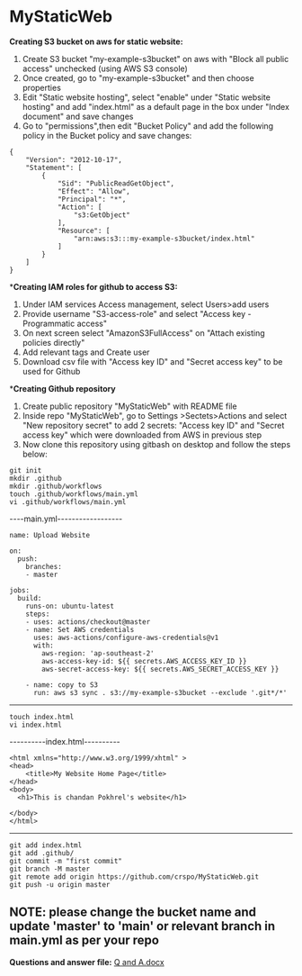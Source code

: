 
# MyStaticWeb
**Creating S3 bucket on aws for static website:**
1. Create S3 bucket "my-example-s3bucket" on aws with "Block all public access" unchecked (using AWS S3 console)
2. Once created, go to "my-example-s3bucket" and then choose properties
3. Edit "Static website hosting", select "enable" under "Static website hosting" and add "index.html" as a default page in the box under "Index document"  and save changes
4. Go to "permissions",then edit "Bucket Policy" and add the following policy in the Bucket policy and save changes:
```
{
    "Version": "2012-10-17",
    "Statement": [
        {
            "Sid": "PublicReadGetObject",
            "Effect": "Allow",
            "Principal": "*",
            "Action": [
                "s3:GetObject"
            ],
            "Resource": [
                "arn:aws:s3:::my-example-s3bucket/index.html"
            ]
        }
    ]
}
```
***Creating IAM roles for github to access S3:**
1. Under IAM services Access management, select Users>add users
2. Provide username "S3-access-role" and select "Access key - Programmatic access"
3. On next screen select "AmazonS3FullAccess" on "Attach existing policies directly"
4. Add relevant tags and Create user
5.  Download csv file with "Access key ID" and "Secret access key" to be used for Github


***Creating Github repository**
1. Create public repository "MyStaticWeb" with README file
2. Inside repo "MyStaticWeb", go to Settings >Sectets>Actions  and select "New repository secret" to add 2 secrets: "Access key ID" and "Secret access key" which were downloaded from AWS in previous step
3. Now clone this repository using gitbash on desktop and follow the steps below:
```
git init
mkdir .github
mkdir .github/workflows
touch .github/workflows/main.yml
vi .github/workflows/main.yml
```
----main.yml------------------
```
name: Upload Website

on:
  push:
    branches:
    - master

jobs:
  build:
    runs-on: ubuntu-latest
    steps:
    - uses: actions/checkout@master
    - name: Set AWS credentials
      uses: aws-actions/configure-aws-credentials@v1
      with:
        aws-region: 'ap-southeast-2'
        aws-access-key-id: ${{ secrets.AWS_ACCESS_KEY_ID }}
        aws-secret-access-key: ${{ secrets.AWS_SECRET_ACCESS_KEY }}

    - name: copy to S3
      run: aws s3 sync . s3://my-example-s3bucket --exclude '.git*/*'
```
----
```
touch index.html
vi index.html
```
----------index.html----------
```
<html xmlns="http://www.w3.org/1999/xhtml" >
<head>
    <title>My Website Home Page</title>
</head>
<body>
  <h1>This is chandan Pokhrel's website</h1>

</body>
</html>
```
----
```
git add index.html
git add .github/
git commit -m "first commit"
git branch -M master
git remote add origin https://github.com/crspo/MyStaticWeb.git
git push -u origin master
```
**NOTE: please change the bucket name and update 'master' to 'main' or relevant branch in main.yml as per your repo**
----
**Questions and answer file:** [Q and A.docx](https://github.com/crspo/MyStaticWeb/files/8803458/Q.and.A.docx)


